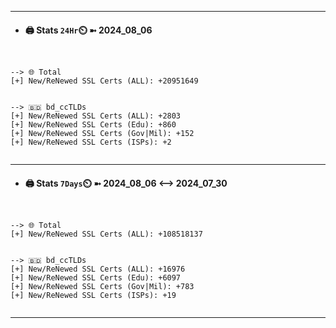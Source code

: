 

---
- #### 🖨️ **Stats** `24Hr`⏲️ ➼ 2024_08_06
```console


--> 🌐 Total
[+] New/ReNewed SSL Certs (ALL): +20951649


--> 🇧🇩 bd_ccTLDs
[+] New/ReNewed SSL Certs (ALL): +2803
[+] New/ReNewed SSL Certs (Edu): +860
[+] New/ReNewed SSL Certs (Gov|Mil): +152
[+] New/ReNewed SSL Certs (ISPs): +2


```

---
- #### 🖨️ **Stats** `7Days`⏲️ ➼ 2024_08_06 <--> 2024_07_30
```console


--> 🌐 Total
[+] New/ReNewed SSL Certs (ALL): +108518137


--> 🇧🇩 bd_ccTLDs
[+] New/ReNewed SSL Certs (ALL): +16976
[+] New/ReNewed SSL Certs (Edu): +6097
[+] New/ReNewed SSL Certs (Gov|Mil): +783
[+] New/ReNewed SSL Certs (ISPs): +19


```

---

